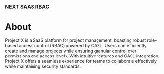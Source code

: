 ### NEXT SAAS RBAC ###

# About

Project X is a SaaS platform for project management, boasting robust role-based access control (RBAC) powered by CASL. Users can efficiently create and manage projects while ensuring granular control over permissions and access levels. With intuitive features and CASL integration, Project X offers a seamless experience for teams to collaborate effectively while maintaining security standards.